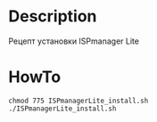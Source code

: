 # Description
Рецепт установки ISPmanager Lite

# HowTo
```
chmod 775 ISPmanagerLite_install.sh
./ISPmanagerLite_install.sh
```
